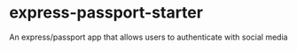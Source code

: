 # express-passport-starter
An express/passport app that allows users to authenticate with social media
